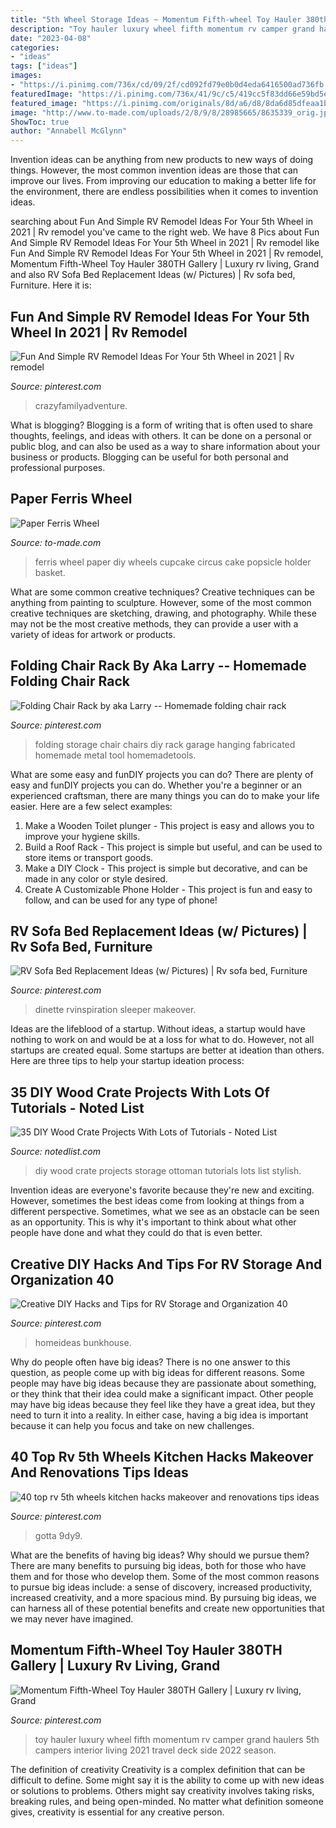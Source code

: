 ```yaml
---
title: "5th Wheel Storage Ideas ~ Momentum Fifth-wheel Toy Hauler 380th Gallery"
description: "Toy hauler luxury wheel fifth momentum rv camper grand haulers 5th campers interior living 2021 travel deck side 2022 season"
date: "2023-04-08"
categories:
- "ideas"
tags: ["ideas"]
images:
- "https://i.pinimg.com/736x/cd/09/2f/cd092fd79e0b0d4eda6416500ad736fb.jpg"
featuredImage: "https://i.pinimg.com/736x/41/9c/c5/419cc5f83dd66e59bd5e32399c6c9d16.jpg"
featured_image: "https://i.pinimg.com/originals/8d/a6/d8/8da6d85dfeaa1b179b0f787d87d4e2b1.jpg"
image: "http://www.to-made.com/uploads/2/8/9/8/28985665/8635339_orig.jpg"
ShowToc: true
author: "Annabell McGlynn"
---
```



Invention ideas can be anything from new products to new ways of doing things. However, the most common invention ideas are those that can improve our lives. From improving our education to making a better life for the environment, there are endless possibilities when it comes to invention ideas.

	

		
searching about Fun And Simple RV Remodel Ideas For Your 5th Wheel in 2021 | Rv remodel you've came to the right web. We have 8 Pics about Fun And Simple RV Remodel Ideas For Your 5th Wheel in 2021 | Rv remodel like Fun And Simple RV Remodel Ideas For Your 5th Wheel in 2021 | Rv remodel, Momentum Fifth-Wheel Toy Hauler 380TH Gallery | Luxury rv living, Grand and also RV Sofa Bed Replacement Ideas (w/ Pictures) | Rv sofa bed, Furniture. Here it is:
		
    
## Fun And Simple RV Remodel Ideas For Your 5th Wheel In 2021 | Rv Remodel

<img loading=lazy src="https://i.pinimg.com/736x/76/d0/72/76d072ead5e15dc57deb744a35c04466.jpg" onerror="this.onerror=null;this.src='https://tse3.mm.bing.net/th?id=OIP.SsqNWpktHvMCI5_h7_YnxgHaFj&amp;pid=15.1';" alt="Fun And Simple RV Remodel Ideas For Your 5th Wheel in 2021 | Rv remodel">

_Source: pinterest.com_

>crazyfamilyadventure. 

	

What is blogging?
Blogging is a form of writing that is often used to share thoughts, feelings, and ideas with others. It can be done on a personal or public blog, and can also be used as a way to share information about your business or products. Blogging can be useful for both personal and professional purposes.

    
## Paper Ferris Wheel

<img loading=lazy src="http://www.to-made.com/uploads/2/8/9/8/28985665/8635339_orig.jpg" onerror="this.onerror=null;this.src='https://tse3.mm.bing.net/th?id=OIP.82tLekgKY3yx8eWxjm_xDAHaLH&amp;pid=15.1';" alt="Paper Ferris Wheel">

_Source: to-made.com_

>ferris wheel paper diy wheels cupcake circus cake popsicle holder basket. 

	

What are some common creative techniques?
Creative techniques can be anything from painting to sculpture. However, some of the most common creative techniques are sketching, drawing, and photography. While these may not be the most creative methods, they can provide a user with a variety of ideas for artwork or products.

    
## Folding Chair Rack By Aka Larry -- Homemade Folding Chair Rack

<img loading=lazy src="https://i.pinimg.com/736x/cd/09/2f/cd092fd79e0b0d4eda6416500ad736fb.jpg" onerror="this.onerror=null;this.src='https://tse3.mm.bing.net/th?id=OIP.n-VY0cE8juQq2OCSoXbV6AAAAA&amp;pid=15.1';" alt="Folding Chair Rack by aka Larry -- Homemade folding chair rack">

_Source: pinterest.com_

>folding storage chair chairs diy rack garage hanging fabricated homemade metal tool homemadetools. 

	

What are some easy and funDIY projects you can do?
There are plenty of easy and funDIY projects you can do. Whether you're a beginner or an experienced craftsman, there are many things you can do to make your life easier. Here are a few select examples: 
1. Make a Wooden Toilet plunger - This project is easy and allows you to improve your hygiene skills. 
2. Build a Roof Rack - This project is simple but useful, and can be used to store items or transport goods. 
3. Make a DIY Clock - This project is simple but decorative, and can be made in any color or style desired. 
4. Create A Customizable Phone Holder - This project is fun and easy to follow, and can be used for any type of phone!

    
## RV Sofa Bed Replacement Ideas (w/ Pictures) | Rv Sofa Bed, Furniture

<img loading=lazy src="https://i.pinimg.com/736x/41/9c/c5/419cc5f83dd66e59bd5e32399c6c9d16.jpg" onerror="this.onerror=null;this.src='https://tse3.mm.bing.net/th?id=OIP.9sA-ky7ZgrqraCRevTLEeQHaFj&amp;pid=15.1';" alt="RV Sofa Bed Replacement Ideas (w/ Pictures) | Rv sofa bed, Furniture">

_Source: pinterest.com_

>dinette rvinspiration sleeper makeover. 

	

Ideas are the lifeblood of a startup. Without ideas, a startup would have nothing to work on and would be at a loss for what to do. However, not all startups are created equal. Some startups are better at ideation than others. Here are three tips to help your startup ideation process:

    
## 35 DIY Wood Crate Projects With Lots Of Tutorials - Noted List

<img loading=lazy src="http://notedlist.com/wp-content/uploads/2016/02/crate-projects/6-crate-projects.jpg" onerror="this.onerror=null;this.src='https://tse2.mm.bing.net/th?id=OIP.G6AXJps10j8Ml-I_z3lftQHaaV&amp;pid=15.1';" alt="35 DIY Wood Crate Projects With Lots of Tutorials - Noted List">

_Source: notedlist.com_

>diy wood crate projects storage ottoman tutorials lots list stylish. 

	

Invention ideas are everyone's favorite because they're new and exciting. However, sometimes the best ideas come from looking at things from a different perspective. Sometimes, what we see as an obstacle can be seen as an opportunity. This is why it's important to think about what other people have done and what they could do that is even better.

    
## Creative DIY Hacks And Tips For RV Storage And Organization 40

<img loading=lazy src="https://i.pinimg.com/originals/8d/a6/d8/8da6d85dfeaa1b179b0f787d87d4e2b1.jpg" onerror="this.onerror=null;this.src='https://tse2.mm.bing.net/th?id=OIP.7Mfn924oW1_PDYI6COLxuwHaLH&amp;pid=15.1';" alt="Creative DIY Hacks and Tips for RV Storage and Organization 40">

_Source: pinterest.com_

>homeideas bunkhouse. 

	

Why do people often have big ideas?
There is no one answer to this question, as people come up with big ideas for different reasons. Some people may have big ideas because they are passionate about something, or they think that their idea could make a significant impact. Other people may have big ideas because they feel like they have a great idea, but they need to turn it into a reality. In either case, having a big idea is important because it can help you focus and take on new challenges.

    
## 40 Top Rv 5th Wheels Kitchen Hacks Makeover And Renovations Tips Ideas

<img loading=lazy src="https://i.pinimg.com/736x/09/37/4e/09374e85327372e120d524bed6ff72ca.jpg" onerror="this.onerror=null;this.src='https://tse1.mm.bing.net/th?id=OIP.HCgRXlNJH61KUokCw_yYWwHaFI&amp;pid=15.1';" alt="40 top rv 5th wheels kitchen hacks makeover and renovations tips ideas">

_Source: pinterest.com_

>gotta 9dy9. 

	

What are the benefits of having big ideas? Why should we pursue them?
There are many benefits to pursuing big ideas, both for those who have them and for those who develop them. Some of the most common reasons to pursue big ideas include: a sense of discovery, increased productivity, increased creativity, and a more spacious mind. By pursuing big ideas, we can harness all of these potential benefits and create new opportunities that we may never have imagined.

    
## Momentum Fifth-Wheel Toy Hauler 380TH Gallery | Luxury Rv Living, Grand

<img loading=lazy src="https://i.pinimg.com/736x/76/a2/5b/76a25b874cc237cc665c266cb4487a0c--momentum-toy-hauler-luxury-toy-hauler.jpg" onerror="this.onerror=null;this.src='https://tse4.mm.bing.net/th?id=OIP.Y6KknArBEnqAoviytIdXBwHaE7&amp;pid=15.1';" alt="Momentum Fifth-Wheel Toy Hauler 380TH Gallery | Luxury rv living, Grand">

_Source: pinterest.com_

>toy hauler luxury wheel fifth momentum rv camper grand haulers 5th campers interior living 2021 travel deck side 2022 season. 

	

The definition of creativity
Creativity is a complex definition that can be difficult to define. Some might say it is the ability to come up with new ideas or solutions to problems. Others might say creativity involves taking risks, breaking rules, and being open-minded. No matter what definition someone gives, creativity is essential for any creative person.

